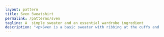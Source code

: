 ```yaml
---
layout: pattern
title: Sven Sweatshirt
permalink: /patterns/sven
tagline: A  simple sweater and an essential wardrobe ingredient
description: "<p>Sven is a basic sweater with ribbing at the cuffs and neck opening.</p>"
---
```

